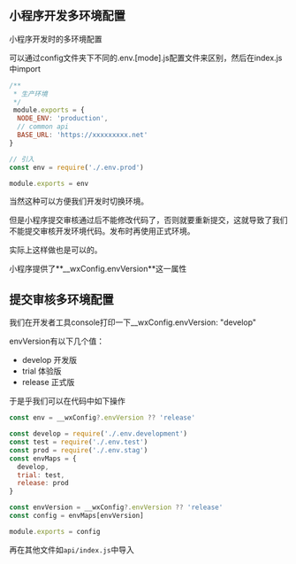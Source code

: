 ## 小程序开发多环境配置

小程序开发时的多环境配置

可以通过config文件夹下不同的.env.[mode].js配置文件来区别，然后在index.js中import

```js
/**
 * 生产环境
 */
 module.exports = {
  NODE_ENV: 'production',
  // common api
  BASE_URL: 'https://xxxxxxxxx.net'
}

// 引入
const env = require('./.env.prod')

module.exports = env
```

当然这种可以方便我们开发时切换环境。

但是小程序提交审核通过后不能修改代码了，否则就要重新提交，这就导致了我们不能提交审核开发环境代码。发布时再使用正式环境。

实际上这样做也是可以的。

小程序提供了**__wxConfig.envVersion**这一属性

## 提交审核多环境配置

我们在开发者工具console打印一下__wxConfig.envVersion: "develop"

envVersion有以下几个值：

- develop  开发版
- trial  体验版
- release  正式版

于是乎我们可以在代码中如下操作

```js
const env = __wxConfig?.envVersion ?? 'release'
```



```js
const develop = require('./.env.development')
const test = require('./.env.test')
const prod = require('./.env.stag')
const envMaps = {
  develop,
  trial: test,
  release: prod
}

const envVersion = __wxConfig?.envVersion ?? 'release'
const config = envMaps[envVersion]

module.exports = config
```

再在其他文件如`api/index.js`中导入
